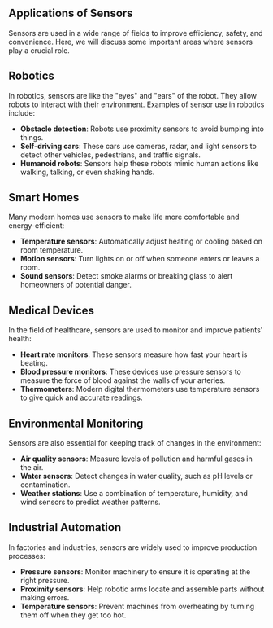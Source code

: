 ## Applications of Sensors

Sensors are used in a wide range of fields to improve efficiency, safety, and convenience. Here, we will discuss some important areas where sensors play a crucial role.

## Robotics

In robotics, sensors are like the "eyes" and "ears" of the robot. They allow robots to interact with their environment. Examples of sensor use in robotics include:

- **Obstacle detection**: Robots use proximity sensors to avoid bumping into things.
- **Self-driving cars**: These cars use cameras, radar, and light sensors to detect other vehicles, pedestrians, and traffic signals.
- **Humanoid robots**: Sensors help these robots mimic human actions like walking, talking, or even shaking hands.

## Smart Homes

Many modern homes use sensors to make life more comfortable and energy-efficient:

- **Temperature sensors**: Automatically adjust heating or cooling based on room temperature.
- **Motion sensors**: Turn lights on or off when someone enters or leaves a room.
- **Sound sensors**: Detect smoke alarms or breaking glass to alert homeowners of potential danger.

## Medical Devices

In the field of healthcare, sensors are used to monitor and improve patients' health:

- **Heart rate monitors**: These sensors measure how fast your heart is beating.
- **Blood pressure monitors**: These devices use pressure sensors to measure the force of blood against the walls of your arteries.
- **Thermometers**: Modern digital thermometers use temperature sensors to give quick and accurate readings.

## Environmental Monitoring

Sensors are also essential for keeping track of changes in the environment:

- **Air quality sensors**: Measure levels of pollution and harmful gases in the air.
- **Water sensors**: Detect changes in water quality, such as pH levels or contamination.
- **Weather stations**: Use a combination of temperature, humidity, and wind sensors to predict weather patterns.

## Industrial Automation

In factories and industries, sensors are widely used to improve production processes:

- **Pressure sensors**: Monitor machinery to ensure it is operating at the right pressure.
- **Proximity sensors**: Help robotic arms locate and assemble parts without making errors.
- **Temperature sensors**: Prevent machines from overheating by turning them off when they get too hot.

